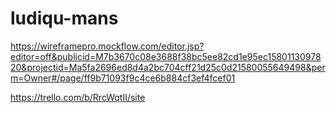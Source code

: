 # ludiqu-mans
https://wireframepro.mockflow.com/editor.jsp?editor=off&publicid=M7b3670c08e3688f38bc5ee82cd1e95ec1580113097820&projectid=Ma5fa2696ed8d4a2bc704cff21d25c0d21580055649498&perm=Owner#/page/ff9b71093f9c4ce6b884cf3ef4fcef01

https://trello.com/b/RrcWqtII/site
